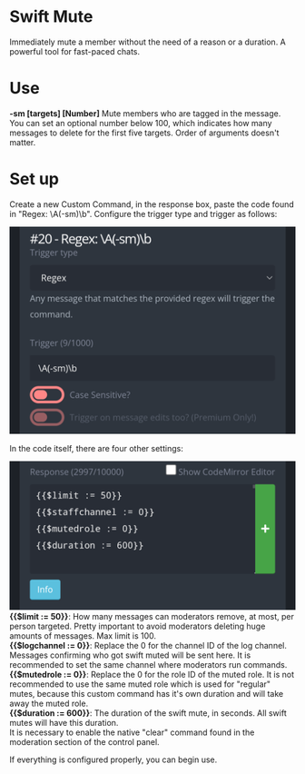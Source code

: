 # Swift Mute  
Immediately mute a member without the need of a reason or a duration. A powerful tool for fast-paced chats.  

# Use  
**-sm [targets] [Number]** Mute members who are tagged in the message. You can set an optional number below 100, which indicates how many messages to delete for the first five targets. Order of arguments doesn't matter.  

# Set up  
Create a new Custom Command, in the response box, paste the code found in "Regex: \A(-sm)\b". Configure the trigger type and trigger as follows:  

![pic](../ignore/swiftmute1.png)  

In the code itself, there are four other settings:  

![pic](../ignore/swiftmute2.png)  
**{{$limit := 50}}**: How many messages can moderators remove, at most, per person targeted. Pretty important to avoid moderators deleting huge amounts of messages. Max limit is 100.  
**{{$logchannel := 0}}**: Replace the 0 for the channel ID of the log channel. Messages confirming who got swift muted will be sent here. It is recommended to set the same channel where moderators run commands.  
**{{$mutedrole := 0}}**: Replace the 0 for the role ID of the muted role. It is not recommended to use the same muted role which is used for "regular" mutes, because this custom command has it's own duration and will take away the muted role.  
**{{$duration := 600}}**: The duration of the swift mute, in seconds. All swift mutes will have this duration.  
It is necessary to enable the native "clear" command found in the moderation section of the control panel.

If everything is configured properly, you can begin use.
